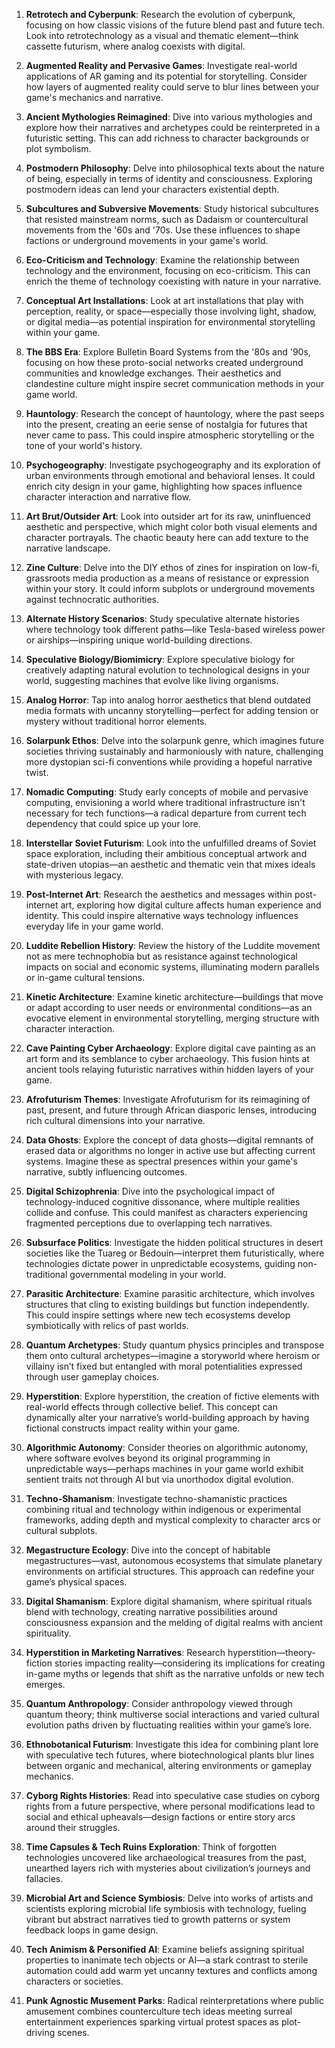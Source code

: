 1. **Retrotech and Cyberpunk**: Research the evolution of cyberpunk, focusing on how classic visions of the future blend past and future tech. Look into retrotechnology as a visual and thematic element—think cassette futurism, where analog coexists with digital.

2. **Augmented Reality and Pervasive Games**: Investigate real-world applications of AR gaming and its potential for storytelling. Consider how layers of augmented reality could serve to blur lines between your game's mechanics and narrative.

3. **Ancient Mythologies Reimagined**: Dive into various mythologies and explore how their narratives and archetypes could be reinterpreted in a futuristic setting. This can add richness to character backgrounds or plot symbolism.

4. **Postmodern Philosophy**: Delve into philosophical texts about the nature of being, especially in terms of identity and consciousness. Exploring postmodern ideas can lend your characters existential depth.

5. **Subcultures and Subversive Movements**: Study historical subcultures that resisted mainstream norms, such as Dadaism or countercultural movements from the '60s and '70s. Use these influences to shape factions or underground movements in your game's world.

6. **Eco-Criticism and Technology**: Examine the relationship between technology and the environment, focusing on eco-criticism. This can enrich the theme of technology coexisting with nature in your narrative.

7. **Conceptual Art Installations**: Look at art installations that play with perception, reality, or space—especially those involving light, shadow, or digital media—as potential inspiration for environmental storytelling within your game.

1. **The BBS Era**: Explore Bulletin Board Systems from the '80s and '90s, focusing on how these proto-social networks created underground communities and knowledge exchanges. Their aesthetics and clandestine culture might inspire secret communication methods in your game world.

2. **Hauntology**: Research the concept of hauntology, where the past seeps into the present, creating an eerie sense of nostalgia for futures that never came to pass. This could inspire atmospheric storytelling or the tone of your world's history.

3. **Psychogeography**: Investigate psychogeography and its exploration of urban environments through emotional and behavioral lenses. It could enrich city design in your game, highlighting how spaces influence character interaction and narrative flow.

4. **Art Brut/Outsider Art**: Look into outsider art for its raw, uninfluenced aesthetic and perspective, which might color both visual elements and character portrayals. The chaotic beauty here can add texture to the narrative landscape.

5. **Zine Culture**: Delve into the DIY ethos of zines for inspiration on low-fi, grassroots media production as a means of resistance or expression within your story. It could inform subplots or underground movements against technocratic authorities.

6. **Alternate History Scenarios**: Study speculative alternate histories where technology took different paths—like Tesla-based wireless power or airships—inspiring unique world-building directions.

7. **Speculative Biology/Biomimicry**: Explore speculative biology for creatively adapting natural evolution to technological designs in your world, suggesting machines that evolve like living organisms.

8. **Analog Horror**: Tap into analog horror aesthetics that blend outdated media formats with uncanny storytelling—perfect for adding tension or mystery without traditional horror elements.


1. **Solarpunk Ethos**: Delve into the solarpunk genre, which imagines future societies thriving sustainably and harmoniously with nature, challenging more dystopian sci-fi conventions while providing a hopeful narrative twist.

2. **Nomadic Computing**: Study early concepts of mobile and pervasive computing, envisioning a world where traditional infrastructure isn't necessary for tech functions—a radical departure from current tech dependency that could spice up your lore.

3. **Interstellar Soviet Futurism**: Look into the unfulfilled dreams of Soviet space exploration, including their ambitious conceptual artwork and state-driven utopias—an aesthetic and thematic vein that mixes ideals with mysterious legacy.

4. **Post-Internet Art**: Research the aesthetics and messages within post-internet art, exploring how digital culture affects human experience and identity. This could inspire alternative ways technology influences everyday life in your game world.

5. **Luddite Rebellion History**: Review the history of the Luddite movement not as mere technophobia but as resistance against technological impacts on social and economic systems, illuminating modern parallels or in-game cultural tensions.

6. **Kinetic Architecture**: Examine kinetic architecture—buildings that move or adapt according to user needs or environmental conditions—as an evocative element in environmental storytelling, merging structure with character interaction.

7. **Cave Painting Cyber Archaeology**: Explore digital cave painting as an art form and its semblance to cyber archaeology. This fusion hints at ancient tools relaying futuristic narratives within hidden layers of your game.

8. **Afrofuturism Themes**: Investigate Afrofuturism for its reimagining of past, present, and future through African diasporic lenses, introducing rich cultural dimensions into your narrative.

1. **Data Ghosts**: Explore the concept of data ghosts—digital remnants of erased data or algorithms no longer in active use but affecting current systems. Imagine these as spectral presences within your game's narrative, subtly influencing outcomes.

2. **Digital Schizophrenia**: Dive into the psychological impact of technology-induced cognitive dissonance, where multiple realities collide and confuse. This could manifest as characters experiencing fragmented perceptions due to overlapping tech narratives.

3. **Subsurface Politics**: Investigate the hidden political structures in desert societies like the Tuareg or Bedouin—interpret them futuristically, where technologies dictate power in unpredictable ecosystems, guiding non-traditional governmental modeling in your world.

4. **Parasitic Architecture**: Examine parasitic architecture, which involves structures that cling to existing buildings but function independently. This could inspire settings where new tech ecosystems develop symbiotically with relics of past worlds.

5. **Quantum Archetypes**: Study quantum physics principles and transpose them onto cultural archetypes—imagine a storyworld where heroism or villainy isn’t fixed but entangled with moral potentialities expressed through user gameplay choices.

6. **Hyperstition**: Explore hyperstition, the creation of fictive elements with real-world effects through collective belief. This concept can dynamically alter your narrative’s world-building approach by having fictional constructs impact reality within your game.

7. **Algorithmic Autonomy**: Consider theories on algorithmic autonomy, where software evolves beyond its original programming in unpredictable ways—perhaps machines in your game world exhibit sentient traits not through AI but via unorthodox digital evolution.

8. **Techno-Shamanism**: Investigate techno-shamanistic practices combining ritual and technology within indigenous or experimental frameworks, adding depth and mystical complexity to character arcs or cultural subplots.


1. **Megastructure Ecology**: Dive into the concept of habitable megastructures—vast, autonomous ecosystems that simulate planetary environments on artificial structures. This approach can redefine your game’s physical spaces.

2. **Digital Shamanism**: Explore digital shamanism, where spiritual rituals blend with technology, creating narrative possibilities around consciousness expansion and the melding of digital realms with ancient spirituality.

3. **Hyperstition in Marketing Narratives**: Research hyperstition—theory-fiction stories impacting reality—considering its implications for creating in-game myths or legends that shift as the narrative unfolds or new tech emerges.

4. **Quantum Anthropology**: Consider anthropology viewed through quantum theory; think multiverse social interactions and varied cultural evolution paths driven by fluctuating realities within your game’s lore.

5. **Ethnobotanical Futurism**: Investigate this idea for combining plant lore with speculative tech futures, where biotechnological plants blur lines between organic and mechanical, altering environments or gameplay mechanics.

6. **Cyborg Rights Histories**: Read into speculative case studies on cyborg rights from a future perspective, where personal modifications lead to social and ethical upheavals—design factions or entire story arcs around their struggles.

7. **Time Capsules & Tech Ruins Exploration**: Think of forgotten technologies uncovered like archaeological treasures from the past, unearthed layers rich with mysteries about civilization’s journeys and fallacies.

8. **Microbial Art and Science Symbiosis**: Delve into works of artists and scientists exploring microbial life symbiosis with technology, fueling vibrant but abstract narratives tied to growth patterns or system feedback loops in game design.

9. **Tech Animism & Personified AI**: Examine beliefs assigning spiritual properties to inanimate tech objects or AI—a stark contrast to sterile automation could add warm yet uncanny textures and conflicts among characters or societies.

10. **Punk Agnostic Musement Parks**: Radical reinterpretations where public amusement combines counterculture tech ideas meeting surreal entertainment experiences sparking virtual protest spaces as plot-driving scenes.

